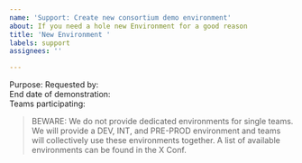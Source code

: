 ```yaml
---
name: 'Support: Create new consortium demo environment'
about: If you need a hole new Environment for a good reason
title: 'New Environment '
labels: support
assignees: ''

---
```


Purpose: <!-- Please describe the purpose of the new environment. -->
Requested by: <!-- Please add your Product_Owner_GitHub-User-ID -->  
End date of demonstration: <!-- Declare the end Date in format dd.mm.yyyy -->  
Teams participating: <!-- Please fill in the product_team_name -->

> BEWARE: 
> We do not provide dedicated environments for single teams. We will provide a DEV, INT, and 
PRE-PROD environment and teams will collectively use these environments together. A list of available environments can be found in the X Conf.
